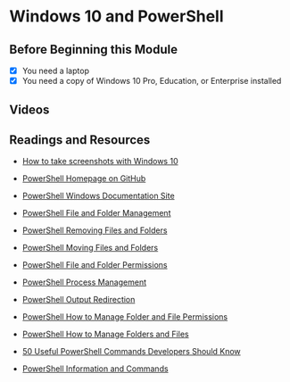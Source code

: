 # Windows 10 and PowerShell

## Before Beginning this Module
- [x] You need a laptop
- [x] You need a copy of Windows 10 Pro, Education, or Enterprise installed
## Videos

## Readings and Resources
* [How to take screenshots with Windows 10](https://www.howtogeek.com/226280/how-to-take-screenshots-in-windows-10/)
* [PowerShell Homepage on GitHub](https://github.com/PowerShell/PowerShell)
* [PowerShell Windows Documentation Site](https://docs.microsoft.com/en-us/powershell/)
* [PowerShell File and Folder Management](https://docs.microsoft.com/en-us/powershell/scripting/samples/working-with-files-and-folders?view=powershell-6)
* [PowerShell Removing Files and Folders](https://docs.microsoft.com/en-us/powershell/module/microsoft.powershell.management/remove-item?view=powershell-6)
* [PowerShell Moving Files and Folders](https://docs.microsoft.com/en-us/powershell/module/microsoft.powershell.management/move-item?view=powershell-6)
* [PowerShell File and Folder Permissions](https://docs.microsoft.com/en-us/powershell/module/microsoft.powershell.security/get-acl?view=powershell-6)
* [PowerShell Process Management](https://docs.microsoft.com/en-us/powershell/scripting/samples/managing-processes-with-process-cmdlets)
* [PowerShell Output Redirection](https://docs.microsoft.com/en-us/powershell/module/microsoft.powershell.core/about/about_redirection?view=powershell-6)
* [PowerShell How to Manage Folder and File Permissions](https://blog.netwrix.com/2018/04/18/how-to-manage-file-system-acls-with-powershell-scripts/)

* [PowerShell How to Manage Folders and Files](https://blog.netwrix.com/2018/05/17/powershell-file-management/)
* [50 Useful PowerShell Commands Developers Should Know](https://stackify.com/powershell-commands-every-developer-should-know/)
* [PowerShell Information and Commands](https://jdhitsolutions.com/blog/powershell-tips-tricks-and-advice/)
